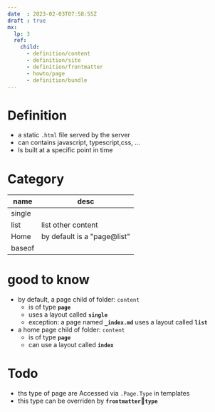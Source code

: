 ```yaml
---
date  : 2023-02-03T07:58:55Z
draft : true
mx:  
  lp: 3
  ref:  
    child:
      - definition/content
      - definition/site
      - definition/frontmatter
      - howto/page
      - definition/bundle
---
```


# Definition
- a static `.html` file served by the server
- can contains javascript, typescript,css, ...
- Is built at a specific point in time


# Category

|name|desc|
|-|-|
|single|
|list|list other content|
|Home|by default is a "page@list"|
|baseof|

# good to know
- by default, a page child of folder: `content`
  - is of type  **`page`**
  - uses a layout called  **`single`**
  - exception: a page named  **`_index.md`**  uses a layout called  **`list`**
- a home page child of folder: `content`
  - is of type  **`page`**
  - can use a layout called  **`index`**

# Todo

- ths type of page are Accessed via `.Page.Type`  in templates
- this type can be overriden by **`frontmatter`:key:`type`**
